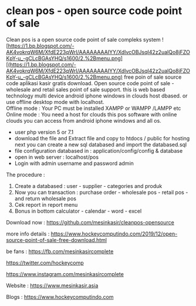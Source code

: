 # clean pos - open source code point of sale
Clean pos is a open source code point of sale compleks system
![https://1.bp.blogspot.com/-AK4vokrqW6M/XfdE223qWrI/AAAAAAAAIYY/XdlvcOBJsqI42z2ualQo8jFZOKpY-u_-gCLcBGAsYHQ/s1600/2.%2Bmenu.png][(https://1.bp.blogspot.com/-AK4vokrqW6M/XfdE223qWrI/AAAAAAAAIYY/XdlvcOBJsqI42z2ualQo8jFZOKpY-u_-gCLcBGAsYHQ/s1600/2.%2Bmenu.png)
free poin of sale source code aplikasi kasir gratis download.
Open source code point of sale - wholesale and retail sales point of sale support.
this is web based technology multi device android iphone windows in clouds  host dbased. or use offline desktop mode with localhost.<br/>
Offline mode : Your PC must  be installed XAMPP or WAMPP /LAMPP etc<br/>
Online mode : You need a host for clouds this pos software
with online clouds you can access from android iphone windows and all os.
+ user php version 5 or 7.1
+ download the file and Extract file and copy to htdocs / public for hosting
next you can create a new sql databased and import the databased.sql 
+ file configuration databased in : application/config/config & database
+ open in web server : localhost/pos
+ Login with admin username and password admin

The procedure :
1. Create a databased : user - supplier - categories and produk
2. Now you can transaction : purchase order - wholesale pos - retail pos - and return wholesale pos
3. Cek report in report menu
4. Bonus in bottom calculator - calendar - word - excel

Download now :
https://github.com/mesinkasir/cleanpos-opensource

more info details :
https://www.hockeycomputindo.com/2019/12/open-source-point-of-sale-free-download.html

be fans :
https://fb.com/mesinkasircomplete

https://twitter.com/hockeycomp

https://www.instagram.com/mesinkasircomplete

Website : https://www.mesinkasir.asia

Blogs : https://www.hockeycomputindo.com
